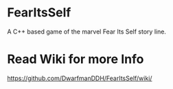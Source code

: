 # FearItsSelf
A C++ based game of the marvel Fear Its Self story line.
# Read Wiki for more Info
https://github.com/DwarfmanDDH/FearItsSelf/wiki/
